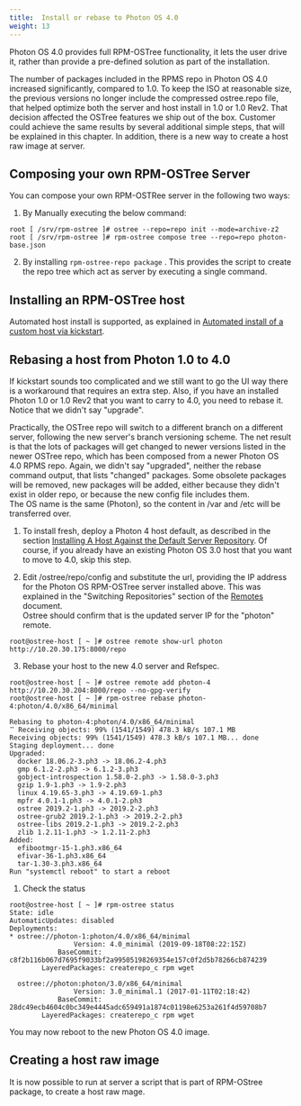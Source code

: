 ```yaml
---
title:  Install or rebase to Photon OS 4.0
weight: 13
---
```


Photon OS 4.0 provides full RPM-OSTree functionality, it lets the user drive it, rather than provide a pre-defined solution as part of the installation.  

The number of packages included in the RPMS repo in Photon OS 4.0 increased significantly, compared to 1.0. To keep the ISO at reasonable size, the previous versions no longer include the compressed ostree.repo file, that helped optimize both the server and host install in 1.0 or 1.0 Rev2. That decision affected the OSTree features we ship out of the box. Customer could achieve the same results by several additional simple steps, that will be explained in this chapter. In addition, there is a new way to create a host raw image at server.

## Composing your own RPM-OSTree Server

You can compose your own RPM-OSTRee server in the following two ways:

1. By Manually executing the below command:

```console
root [ /srv/rpm-ostree ]# ostree --repo=repo init --mode=archive-z2
root [ /srv/rpm-ostree ]# rpm-ostree compose tree --repo=repo photon-base.json
```

2. By installing `rpm-ostree-repo package` . This provides the script to create the repo tree which act as server by executing a single command.

## Installing an RPM-OSTree host

Automated host install is supported, as explained in [Automated install of a custom host via kickstart](/docs/administration-guide/photon-rpm-ostree/installing-a-host-against-custom-server-repository/#automated-install-of-a-custom-host-via-kickstart).  

## Rebasing a host from Photon 1.0 to 4.0

If kickstart sounds too complicated and we still want to go the UI way there is a workaround that requires an extra step. Also, if you have an installed Photon 1.0 or 1.0 Rev2 that you want to carry to 4.0, you need to rebase it. Notice that we didn't say "upgrade".   

Practically, the OSTree repo will switch to a different branch on a different server, following the new server's branch versioning scheme. The net result is that the lots of packages will get changed to newer versions listed in the newer OSTree repo, which has been composed from a newer Photon OS 4.0 RPMS repo. Again, we didn't say "upgraded", neither the rebase command output, that lists "changed" packages. Some obsolete packages will be removed, new packages will be added, either because they didn't exist in older repo, or because the new config file includes them.  
The OS name is the same (Photon), so the content in /var and /etc will be transferred over.

1. To install fresh, deploy a Photon 4 host default, as described in the section [Installing A Host Against the Default Server Repository](/docs/administration-guide/photon-rpm-ostree/installing-a-host-against-default-server-repository/). Of course, if you already have an existing Photon OS 3.0 host that you want to move to 4.0, skip this step.

2. Edit /ostree/repo/config and substitute the url, providing the IP address for the Photon OS RPM-OSTree server installed above. This was explained in the "Switching Repositories" section of the [Remotes](/docs/administration-guide/photon-rpm-ostree/remotes/#switching-repositories) document.  
Ostree should confirm that is the updated server IP for the "photon" remote.

```console
root@ostree-host [ ~ ]# ostree remote show-url photon
http://10.20.30.175:8000/repo
```

3. Rebase your host to the new 4.0 server and Refspec.

```console
root@ostree-host [ ~ ]# ostree remote add photon-4 http://10.20.30.204:8000/repo --no-gpg-verify
root@ostree-host [ ~ ]# rpm-ostree rebase photon-4:photon/4.0/x86_64/minimal

Rebasing to photon-4:photon/4.0/x86_64/minimal
⠉ Receiving objects: 99% (1541/1549) 478.3 kB/s 107.1 MB
Receiving objects: 99% (1541/1549) 478.3 kB/s 107.1 MB... done
Staging deployment... done
Upgraded:
  docker 18.06.2-3.ph3 -> 18.06.2-4.ph3
  gmp 6.1.2-2.ph3 -> 6.1.2-3.ph3
  gobject-introspection 1.58.0-2.ph3 -> 1.58.0-3.ph3
  gzip 1.9-1.ph3 -> 1.9-2.ph3
  linux 4.19.65-3.ph3 -> 4.19.69-1.ph3
  mpfr 4.0.1-1.ph3 -> 4.0.1-2.ph3
  ostree 2019.2-1.ph3 -> 2019.2-2.ph3
  ostree-grub2 2019.2-1.ph3 -> 2019.2-2.ph3
  ostree-libs 2019.2-1.ph3 -> 2019.2-2.ph3
  zlib 1.2.11-1.ph3 -> 1.2.11-2.ph3
Added:
  efibootmgr-15-1.ph3.x86_64
  efivar-36-1.ph3.x86_64
  tar-1.30-3.ph3.x86_64
Run "systemctl reboot" to start a reboot
```

1. Check the status

```console
root@ostree-host [ ~ ]# rpm-ostree status
State: idle
AutomaticUpdates: disabled
Deployments:
* ostree://photon-1:photon/4.0/x86_64/minimal
                Version: 4.0_minimal (2019-09-18T08:22:15Z)
            BaseCommit: c8f2b116b067d7695f9033bf2a99505198269354e157c0f2d5b78266cb874239
        LayeredPackages: createrepo_c rpm wget

  ostree://photon:photon/3.0/x86_64/minimal
                Version: 3.0_minimal.1 (2017-01-11T02:18:42)
            BaseCommit: 28dc49ecb4604c0bc349e4445adc659491a1874c01198e6253a261f4d59708b7
        LayeredPackages: createrepo_c rpm wget
```

You may now reboot to the new Photon OS 4.0 image.

## Creating a host raw image
It is now possible to run at server a script that is part of RPM-OStree package, to create a host raw mage.